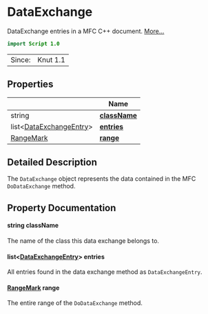 # DataExchange

DataExchange entries in a MFC C++ document. [More...](#detailed-description)

```qml
import Script 1.0
```

<table>
<tr><td>Since:</td><td>Knut 1.1</td></tr>
</table>

## Properties

| | Name |
|-|-|
|string|**[className](#className)**|
|list<[DataExchangeEntry](../script/dataexchangeentry.md)>|**[entries](#entries)**|
|[RangeMark](../script/rangemark.md)|**[range](#range)**|

## Detailed Description

The `DataExchange` object represents the data contained in the MFC `DoDataExchange` method.

## Property Documentation

#### <a name="className"></a>string **className**

The name of the class this data exchange belongs to.

#### <a name="entries"></a>list<[DataExchangeEntry](../script/dataexchangeentry.md)> **entries**

All entries found in the data exchange method as `DataExchangeEntry`.

#### <a name="range"></a>[RangeMark](../script/rangemark.md) **range**

The entire range of the `DoDataExchange` method.
